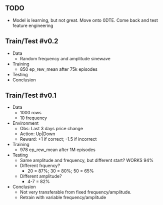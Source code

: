 ## TODO
* Model is learning, but not great.   Move onto 0DTE.  Come back and test feature engineering


## Train/Test #v0.2
* Data
    * Random frequency and amplitude sinewave
* Training
    * 850 ep_rew_mean after 75k episodes
* Testing
* Conclusion





## Train/Test #v0.1
* Data
    * 1000 rows
    * 10 frequency
* Environment   
    * Obs: Last 3 days price change   
    * Action: Up|Down   
    * Reward: +1 if correct; -1.5 if incorrect   
* Training
    * 978 ep_rew_mean after 1M episodes
* Testing
    * Same amplitude and frequency, but different start? WORKS 94%
    * Different frquency?
        * 20 = 87%; 30 = 80%; 50 = 65%
    * Different amplitude?
        * 4-7 = 82%
* Conclusion
    * Not very transferable from fixed frequency/amplitude.
    * Retrain with variable frequency/amplitude







